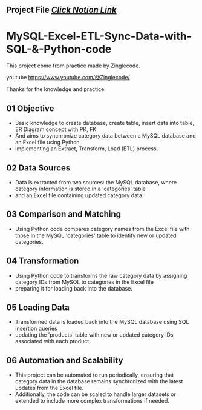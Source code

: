 
## Project File [_Click Notion Link_](https://www.notion.so/suphakit-panthu/MySQL-Excel-ETL-Sync-Data-with-SQL-Python-code-19b06fede8704189b71902406e413509?pvs=4)

# MySQL-Excel-ETL-Sync-Data-with-SQL-&-Python-code

This project come from practice made by Zinglecode.

youtube https://www.youtube.com/@Zinglecode/

Thanks for the knowledge and practice.

## 01 Objective
- Basic knowledge to create database, create table, insert data into table, ER Diagram concept with PK, FK
- And aims to synchronize category data between a MySQL database and an Excel file using Python
- implementing an Extract, Transform, Load (ETL) process.

## 02 Data Sources
- Data is extracted from two sources: the MySQL database, where category information is stored in a 'categories' table
- and an Excel file containing updated category data.

## 03 Comparison and Matching
- Using Python code compares category names from the Excel file with those in the MySQL 'categories' table to identify new or updated categories.

## 04 Transformation
- Using Python code to transforms the raw category data by assigning category IDs from MySQL to categories in the Excel file
- preparing it for loading back into the database.

## 05 Loading Data
- Transformed data is loaded back into the MySQL database using SQL insertion queries
- updating the 'products' table with new or updated category IDs associated with each product.

## 06 Automation and Scalability
- This project can be automated to run periodically, ensuring that category data in the database remains synchronized with the latest updates from the Excel file.
- Additionally, the code can be scaled to handle larger datasets or extended to include more complex transformations if needed.
